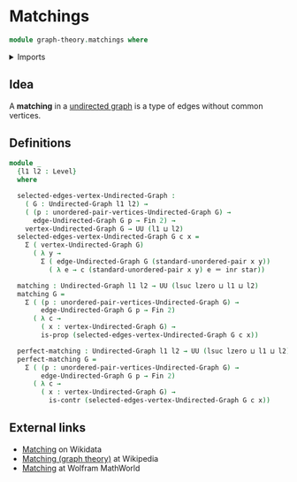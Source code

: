 # Matchings

```agda
module graph-theory.matchings where
```

<details><summary>Imports</summary>

```agda
open import foundation.contractible-types
open import foundation.coproduct-types
open import foundation.dependent-pair-types
open import foundation.identity-types
open import foundation.propositions
open import foundation.unit-type
open import foundation.universe-levels
open import foundation.unordered-pairs

open import graph-theory.undirected-graphs

open import univalent-combinatorics.standard-finite-types
```

</details>

## Idea

A **matching** in a [undirected graph](graph-theory.undirected-graphs.md) is a
type of edges without common vertices.

## Definitions

```agda
module _
  {l1 l2 : Level}
  where

  selected-edges-vertex-Undirected-Graph :
    ( G : Undirected-Graph l1 l2) →
    ( (p : unordered-pair-vertices-Undirected-Graph G) →
      edge-Undirected-Graph G p → Fin 2) →
    vertex-Undirected-Graph G → UU (l1 ⊔ l2)
  selected-edges-vertex-Undirected-Graph G c x =
    Σ ( vertex-Undirected-Graph G)
      ( λ y →
        Σ ( edge-Undirected-Graph G (standard-unordered-pair x y))
          ( λ e → c (standard-unordered-pair x y) e ＝ inr star))

  matching : Undirected-Graph l1 l2 → UU (lsuc lzero ⊔ l1 ⊔ l2)
  matching G =
    Σ ( (p : unordered-pair-vertices-Undirected-Graph G) →
        edge-Undirected-Graph G p → Fin 2)
      ( λ c →
        ( x : vertex-Undirected-Graph G) →
        is-prop (selected-edges-vertex-Undirected-Graph G c x))

  perfect-matching : Undirected-Graph l1 l2 → UU (lsuc lzero ⊔ l1 ⊔ l2)
  perfect-matching G =
    Σ ( (p : unordered-pair-vertices-Undirected-Graph G) →
        edge-Undirected-Graph G p → Fin 2)
      ( λ c →
        ( x : vertex-Undirected-Graph G) →
          is-contr (selected-edges-vertex-Undirected-Graph G c x))
```

## External links

- [Matching](https://www.wikidata.org/entity/Q1065144) on Wikidata
- [Matching (graph theory)](<https://en.wikipedia.org/wiki/Matching_(graph_theory)>)
  at Wikipedia
- [Matching](https://mathworld.wolfram.com/Matching.html) at Wolfram MathWorld
